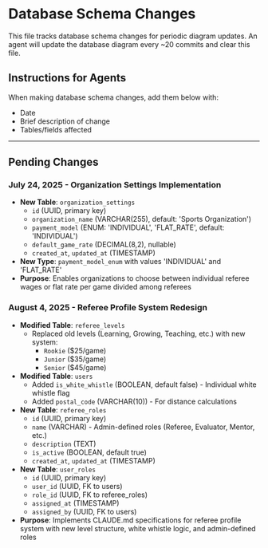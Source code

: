 # Database Schema Changes

This file tracks database schema changes for periodic diagram updates. An agent will update the database diagram every ~20 commits and clear this file.

## Instructions for Agents
When making database schema changes, add them below with:
- Date
- Brief description of change
- Tables/fields affected

---

## Pending Changes

### July 24, 2025 - Organization Settings Implementation
- **New Table**: `organization_settings`
  - `id` (UUID, primary key)
  - `organization_name` (VARCHAR(255), default: 'Sports Organization')
  - `payment_model` (ENUM: 'INDIVIDUAL', 'FLAT_RATE', default: 'INDIVIDUAL')
  - `default_game_rate` (DECIMAL(8,2), nullable)
  - `created_at`, `updated_at` (TIMESTAMP)
- **New Type**: `payment_model_enum` with values 'INDIVIDUAL' and 'FLAT_RATE'
- **Purpose**: Enables organizations to choose between individual referee wages or flat rate per game divided among referees

### August 4, 2025 - Referee Profile System Redesign  
- **Modified Table**: `referee_levels`
  - Replaced old levels (Learning, Growing, Teaching, etc.) with new system:
    - `Rookie` ($25/game)
    - `Junior` ($35/game) 
    - `Senior` ($45/game)
- **Modified Table**: `users`
  - Added `is_white_whistle` (BOOLEAN, default false) - Individual white whistle flag
  - Added `postal_code` (VARCHAR(10)) - For distance calculations
- **New Table**: `referee_roles`
  - `id` (UUID, primary key)
  - `name` (VARCHAR) - Admin-defined roles (Referee, Evaluator, Mentor, etc.)
  - `description` (TEXT)
  - `is_active` (BOOLEAN, default true)
  - `created_at`, `updated_at` (TIMESTAMP)
- **New Table**: `user_roles` 
  - `id` (UUID, primary key)
  - `user_id` (UUID, FK to users)
  - `role_id` (UUID, FK to referee_roles)
  - `assigned_at` (TIMESTAMP)
  - `assigned_by` (UUID, FK to users)
- **Purpose**: Implements CLAUDE.md specifications for referee profile system with new level structure, white whistle logic, and admin-defined roles
